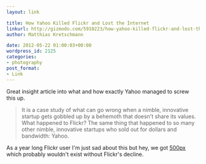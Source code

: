 ```yaml
---
layout: link

title: How Yahoo Killed Flickr and Lost the Internet
linkurl: http://gizmodo.com/5910223/how-yahoo-killed-flickr-and-lost-the-internet
author: Matthias Kretschmann

date: 2012-05-22 01:00:03+00:00
wordpress_id: 2125
categories:
- photography
post_format:
- Link
---
```


Great insight article into what and how exactly Yahoo managed to screw this up.

> It is a case study of what can go wrong when a nimble, innovative startup gets gobbled up by a behemoth that doesn't share its values. What happened to Flickr? The same thing that happened to so many other nimble, innovative startups who sold out for dollars and bandwidth: Yahoo.

As a year long Flickr user I'm just sad about this but hey, we got [500px](http://500px.com/kremalicious) which probably wouldn't exist without Flickr's decline.
